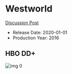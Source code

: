 # Westworld

[Discussion Post](https://www.avsforum.com/threads/bass-eq-for-filtered-movies.2995212/post-59376092)

* Release Date: 2020-01-01
* Production Year: 2016

## HBO DD+

![img 0](https://i.imgur.com/0m2BDTE.jpg)

